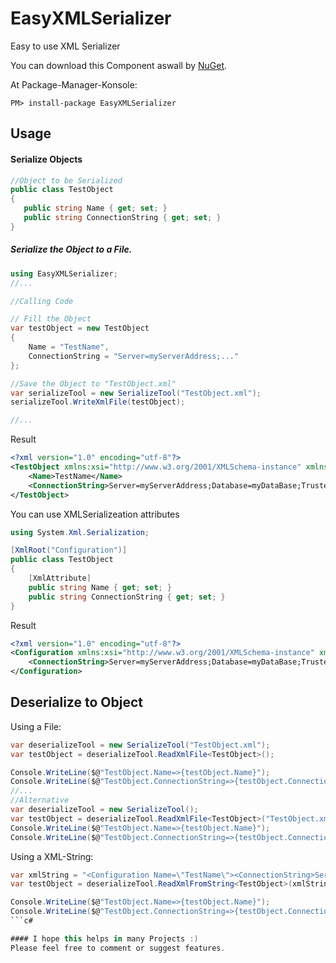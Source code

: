 # EasyXMLSerializer
Easy to use XML Serializer

You can download this Component aswall by [NuGet](https://www.nuget.org/packages/EasyXMLSerializer/ "NuGet").

At Package-Manager-Konsole:

    PM> install-package EasyXMLSerializer

Usage
----------

#### Serialize Objects
```c#
//Object to be Serialized
public class TestObject
{
   public string Name { get; set; }
   public string ConnectionString { get; set; }
}
```

##### Serialize the Object to a File.

```c#
using EasyXMLSerializer;
//...

//Calling Code

// Fill the Object
var testObject = new TestObject
{
	Name = "TestName",
	ConnectionString = "Server=myServerAddress;..."
};

//Save the Object to "TestObject.xml"
var serializeTool = new SerializeTool("TestObject.xml");
serializeTool.WriteXmlFile(testObject);

//...
```
Result

```XML
<?xml version="1.0" encoding="utf-8"?>
<TestObject xmlns:xsi="http://www.w3.org/2001/XMLSchema-instance" xmlns:xsd="http://www.w3.org/2001/XMLSchema">
	<Name>TestName</Name>
	<ConnectionString>Server=myServerAddress;Database=myDataBase;Trusted_Connection=True;</ConnectionString>
</TestObject>
```

You can use XMLSerializeation attributes

```c#
using System.Xml.Serialization;

[XmlRoot("Configuration")]
public class TestObject
{
	[XmlAttribute]
	public string Name { get; set; }
	public string ConnectionString { get; set; }
}
```

Result

```XML
<?xml version="1.0" encoding="utf-8"?>
<Configuration xmlns:xsi="http://www.w3.org/2001/XMLSchema-instance" xmlns:xsd="http://www.w3.org/2001/XMLSchema" Name="TestName">
	<ConnectionString>Server=myServerAddress;Database=myDataBase;Trusted_Connection=True;</ConnectionString>
</Configuration>
```

Deserialize to Object
----------

Using a File:

```c#
var deserializeTool = new SerializeTool("TestObject.xml");
var testObject = deserializeTool.ReadXmlFile<TestObject>();

Console.WriteLine($@"TestObject.Name=>{testObject.Name}");
Console.WriteLine($@"TestObject.ConnectionString=>{testObject.ConnectionString}");
//...
//Alternative
var deserializeTool = new SerializeTool();
var testObject = deserializeTool.ReadXmlFile<TestObject>("TestObject.xml");
Console.WriteLine($@"TestObject.Name=>{testObject.Name}");
Console.WriteLine($@"TestObject.ConnectionString=>{testObject.ConnectionString}");
```

Using a XML-String:

```c#
var xmlString = "<Configuration Name=\"TestName\"><ConnectionString>Server=myServerAddress;Database=myDataBase;Trusted_Connection=True;</ConnectionString></Configuration>";
var testObject = deserializeTool.ReadXmlFromString<TestObject>(xmlString);

Console.WriteLine($@"TestObject.Name=>{testObject.Name}");
Console.WriteLine($@"TestObject.ConnectionString=>{testObject.ConnectionString}");
```c#

#### I hope this helps in many Projects :)
Please feel free to comment or suggest features.

